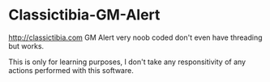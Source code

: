 # Classictibia-GM-Alert

http://classictibia.com GM Alert very noob coded don't even have threading but works.

This is only for learning purposes, I don't take any responsitivity of any actions performed with this software.

